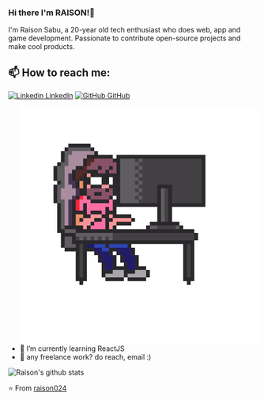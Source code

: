 ### Hi there I'm RAISON!👋
I'm Raison Sabu, a 20-year old tech enthusiast who does web, app and game development. Passionate to contribute open-source projects and make cool products.<br>
## 📫 How to reach me: 
[![Linkedin](https://i.stack.imgur.com/gVE0j.png) LinkedIn](https://www.linkedin.com/in/raison-sabu-57b90421b/) [![GitHub](https://i.stack.imgur.com/tskMh.png) GitHub](https://github.com/raison024)
<!--
**raison024/raison024** is a ✨ _special_ ✨ repository because its `README.md` (this file) appears on your GitHub profile.
Here are some ideas to get you started:
- 🤔 I’m looking for help with ...
- 💬 Ask me about ...
- 📫 How to reach me: ...
- 😄 Pronouns: ...
- ⚡ Fun fact: ...
-->
<img align="right" src="https://github.com/raison024/raison024/blob/main/pixelcoding.gif" width="480" height="480" />

- 🌱 I’m currently learning ReactJS
- 💼 any freelance work? do reach, email :)

![Raison's github stats](https://github-readme-stats.vercel.app/api?username=raison024&show_icons=true&theme=dark)

⭐️ From [raison024](https://github.com/raison024)
